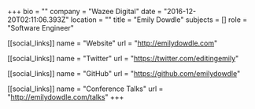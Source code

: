 +++
bio = ""
company = "Wazee Digital"
date = "2016-12-20T02:11:06.393Z"
location = ""
title = "Emily Dowdle"
subjects = []
role = "Software Engineer"

[[social_links]]
  name = "Website"
  url = "http://emilydowdle.com"

[[social_links]]
  name = "Twitter"
  url = "https://twitter.com/editingemily"

[[social_links]]
  name = "GitHub"
  url = "https://github.com/emilydowdle"

[[social_links]]
  name = "Conference Talks"
  url = "http://emilydowdle.com/talks"
+++
